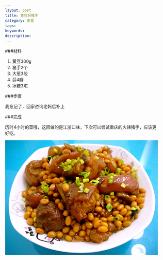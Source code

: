 ```yaml
---
layout: post
title: 黄豆焖猪手
category: 美食
tags: 
keywords: 
description: 
---
```


###材料

1. 黄豆300g
2. 猪手2个
3. 大葱3段
4. 蒜4瓣
5. 冰糖3坨

###步骤

我忘记了，回家咨询老妈后补上


###完成

历时4小时的菜哦，这回做的是江浙口味，下次可以尝试重庆的火辣猪手，应该更好吃。

![1](/public/img/food/pigtrotter.jpg)

